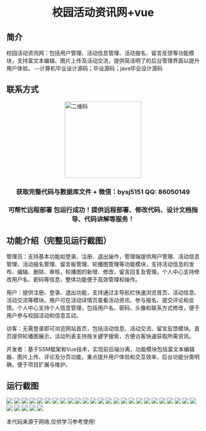 <p><h1 align="center">校园活动资讯网+vue</h1></p>

## 简介
校园活动资讯网：包括用户管理、活动信息管理、活动报名、留言反馈等功能模块，支持富文本编辑、图片上传及活动交流，提供简洁明了的后台管理界面以提升用户体验。    --计算机毕业设计源码；毕设源码；java毕业设计源码


## 联系方式
<img src="https://bs-1329754181.cos.ap-shanghai.myqcloud.com/wx.jpg" alt="二维码" style="display: block; margin: 0 auto;" width="200px">
<p><h3 align="center">获取完整代码与数据库文件 + 微信：bysj5151 QQ: 86050149</h3></p>
<p><h3 align="center">可帮忙远程部署 包运行成功！提供远程部署、修改代码、设计文档指导、代码讲解等服务！</h3></p>

## 功能介绍（完整见运行截图）
管理员：支持基本功能如登录、注册、退出操作，管理端提供用户管理、活动信息管理、活动报名管理、留言板管理、轮播图管理等功能模块，支持活动信息的发布、编辑、删除、审核，轮播图的新增、修改，留言回复及管理。个人中心支持修改用户名、密码等信息，整体功能便于高效管理和操作。

用户：提供注册、登录、退出功能，支持通过主导航栏快速浏览首页、活动信息、活动交流等模块。用户可在活动详情页查看活动资讯、参与报名、提交评论和反馈。个人中心支持个人信息管理，包括用户名、密码、头像和联系方式修改，便于用户参与校园活动和信息互动。

访客：无需登录即可浏览网站首页，包括活动信息、活动交流、留言反馈模块。首页提供轮播图展示，活动列表支持按关键字搜索，方便访客快速获取所需资讯。

开发者：基于SSM框架和Vue技术，实现前后端分离，功能模块包括富文本编辑器、图片上传、评论及分页功能，重点提升用户体验和交互效率，后台功能分类明确，便于项目扩展与维护。


## 运行截图
![](https://bs-1329754181.cos.ap-shanghai.myqcloud.com/ssm/CampusActivityInfo/img/001.jpg)
![](https://bs-1329754181.cos.ap-shanghai.myqcloud.com/ssm/CampusActivityInfo/img/002.jpg)
![](https://bs-1329754181.cos.ap-shanghai.myqcloud.com/ssm/CampusActivityInfo/img/003.jpg)
![](https://bs-1329754181.cos.ap-shanghai.myqcloud.com/ssm/CampusActivityInfo/img/004.jpg)
![](https://bs-1329754181.cos.ap-shanghai.myqcloud.com/ssm/CampusActivityInfo/img/005.jpg)
![](https://bs-1329754181.cos.ap-shanghai.myqcloud.com/ssm/CampusActivityInfo/img/006.jpg)
![](https://bs-1329754181.cos.ap-shanghai.myqcloud.com/ssm/CampusActivityInfo/img/007.jpg)
![](https://bs-1329754181.cos.ap-shanghai.myqcloud.com/ssm/CampusActivityInfo/img/008.jpg)
![](https://bs-1329754181.cos.ap-shanghai.myqcloud.com/ssm/CampusActivityInfo/img/009.jpg)
![](https://bs-1329754181.cos.ap-shanghai.myqcloud.com/ssm/CampusActivityInfo/img/010.jpg)
![](https://bs-1329754181.cos.ap-shanghai.myqcloud.com/ssm/CampusActivityInfo/img/011.jpg)
![](https://bs-1329754181.cos.ap-shanghai.myqcloud.com/ssm/CampusActivityInfo/img/012.jpg)
![](https://bs-1329754181.cos.ap-shanghai.myqcloud.com/ssm/CampusActivityInfo/img/013.jpg)
![](https://bs-1329754181.cos.ap-shanghai.myqcloud.com/ssm/CampusActivityInfo/img/014.jpg)
![](https://bs-1329754181.cos.ap-shanghai.myqcloud.com/ssm/CampusActivityInfo/img/015.jpg)
![](https://bs-1329754181.cos.ap-shanghai.myqcloud.com/ssm/CampusActivityInfo/img/016.jpg)
![](https://bs-1329754181.cos.ap-shanghai.myqcloud.com/ssm/CampusActivityInfo/img/017.jpg)
![](https://bs-1329754181.cos.ap-shanghai.myqcloud.com/ssm/CampusActivityInfo/img/018.jpg)
![](https://bs-1329754181.cos.ap-shanghai.myqcloud.com/ssm/CampusActivityInfo/img/019.jpg)
![](https://bs-1329754181.cos.ap-shanghai.myqcloud.com/ssm/CampusActivityInfo/img/020.jpg)
![](https://bs-1329754181.cos.ap-shanghai.myqcloud.com/ssm/CampusActivityInfo/img/021.jpg)
![](https://bs-1329754181.cos.ap-shanghai.myqcloud.com/ssm/CampusActivityInfo/img/022.jpg)
![](https://bs-1329754181.cos.ap-shanghai.myqcloud.com/ssm/CampusActivityInfo/img/023.jpg)
![](https://bs-1329754181.cos.ap-shanghai.myqcloud.com/ssm/CampusActivityInfo/img/024.jpg)
![](https://bs-1329754181.cos.ap-shanghai.myqcloud.com/ssm/CampusActivityInfo/img/025.jpg)
![](https://bs-1329754181.cos.ap-shanghai.myqcloud.com/ssm/CampusActivityInfo/img/026.jpg)
![](https://bs-1329754181.cos.ap-shanghai.myqcloud.com/ssm/CampusActivityInfo/img/027.jpg)
![](https://bs-1329754181.cos.ap-shanghai.myqcloud.com/ssm/CampusActivityInfo/img/028.jpg)
![](https://bs-1329754181.cos.ap-shanghai.myqcloud.com/ssm/CampusActivityInfo/img/029.jpg)
![](https://bs-1329754181.cos.ap-shanghai.myqcloud.com/ssm/CampusActivityInfo/img/030.jpg)

<p>本代码来源于网络,仅供学习参考使用!</p>
